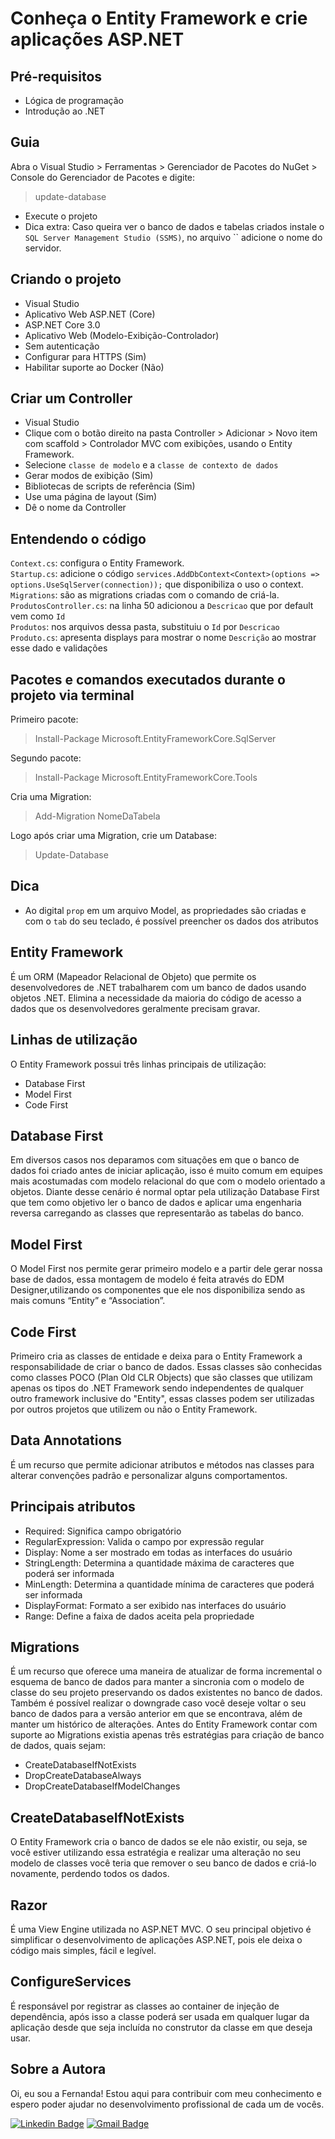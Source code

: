 # Conheça o Entity Framework e crie aplicações ASP.NET
## Pré-requisitos
- Lógica de programação
- Introdução ao .NET

## Guia
Abra o Visual Studio > Ferramentas > Gerenciador de Pacotes do NuGet > Console do Gerenciador de Pacotes e digite:
>update-database

- Execute o projeto
- Dica extra: Caso queira ver o banco de dados e tabelas criados instale o `SQL Server Management Studio (SSMS)`, no arquivo `` adicione o nome do servidor.

## Criando o projeto
- Visual Studio
- Aplicativo Web ASP.NET (Core) 
- ASP.NET Core 3.0
- Aplicativo Web (Modelo-Exibição-Controlador)
- Sem autenticação
- Configurar para HTTPS (Sim)
- Habilitar suporte ao Docker (Não)

## Criar um Controller
- Visual Studio
- Clique com o botão direito na pasta Controller > Adicionar > Novo item com scaffold > Controlador MVC com exibições, usando o Entity Framework.
- Selecione `classe de modelo` e a `classe de contexto de dados`
- Gerar modos de exibição (Sim)
- Bibliotecas de scripts de referência (Sim)
- Use uma página de layout (Sim)
- Dê o nome da Controller

## Entendendo o código
`Context.cs`: configura o Entity Framework. <br> 
`Startup.cs`: adicione o código `services.AddDbContext<Context>(options => options.UseSqlServer(connection));` que disponibiliza o uso o context. <br>
`Migrations`: são as migrations criadas com o comando de criá-la. <br>
`ProdutosController.cs`: na linha 50 adicionou a `Descricao` que por default vem como `Id` <br>
`Produtos`: nos arquivos dessa pasta, substituiu o `Id` por `Descricao` <br>
`Produto.cs`: apresenta displays para mostrar o nome `Descrição` ao mostrar esse dado e validações <br>

## Pacotes e comandos executados durante o projeto via terminal
Primeiro pacote:
>Install-Package Microsoft.EntityFrameworkCore.SqlServer 

Segundo pacote:
>Install-Package Microsoft.EntityFrameworkCore.Tools

Cria uma Migration:
>Add-Migration NomeDaTabela

Logo após criar uma Migration, crie um Database:
>Update-Database

## Dica 
- Ao digital `prop` em um arquivo Model, as propriedades são criadas e com o `tab` do seu teclado, é possível preencher os dados dos atributos

## Entity Framework
É um ORM (Mapeador Relacional de Objeto) que permite os desenvolvedores de .NET trabalharem com um banco de dados usando objetos .NET. Elimina a necessidade da maioria do código de acesso a dados que os desenvolvedores geralmente precisam gravar.

## Linhas de utilização
O Entity Framework possui três linhas principais de utilização:
- Database First
- Model First
- Code First

## Database First
Em diversos casos nos deparamos com situações em que o banco de dados foi criado antes de iniciar aplicação, isso é muito comum em equipes mais acostumadas com modelo relacional do que com o modelo orientado a objetos. Diante desse cenário é normal optar pela utilização Database First  que tem como objetivo ler o banco de dados e aplicar uma engenharia reversa carregando as classes que representarão as tabelas do banco.

## Model First
O Model First nos permite gerar primeiro modelo e a partir dele gerar nossa base de dados, essa montagem de modelo é feita através do EDM Designer,utilizando os componentes que ele nos disponibiliza sendo as mais comuns “Entity” e “Association”.

## Code First
Primeiro cria as classes de entidade e deixa para o Entity Framework a responsabilidade de criar o banco de dados. Essas classes são conhecidas como classes POCO (Plan Old CLR Objects) que são classes que utilizam apenas os tipos do .NET Framework sendo independentes de qualquer outro framework inclusive do "Entity", essas classes podem ser utilizadas por outros projetos que utilizem ou não o Entity Framework.

## Data Annotations
É um recurso que permite adicionar atributos e métodos nas classes para alterar convenções padrão e personalizar alguns comportamentos.

## Principais atributos
- Required: Significa campo obrigatório
- RegularExpression: Valida o campo por expressão regular
- Display: Nome a ser mostrado em todas as interfaces do usuário
- StringLength: Determina a quantidade máxima de caracteres que poderá ser informada
- MinLength: Determina a quantidade mínima de caracteres que poderá ser informada
- DisplayFormat: Formato a ser exibido nas interfaces do usuário
- Range: Define a faixa de dados aceita pela propriedade

## Migrations
É um recurso que oferece uma maneira de atualizar de forma incremental o esquema de banco de dados para manter a sincronia com o modelo de classe do seu projeto preservando os dados existentes no banco de dados. Também é possível realizar o downgrade caso você deseje voltar o seu banco de dados para a versão anterior em que se encontrava, além de manter um histórico de alterações. Antes do Entity Framework contar com suporte ao Migrations existia apenas três estratégias para criação de banco de dados, quais sejam:
- CreateDatabaseIfNotExists
- DropCreateDatabaseAlways
- DropCreateDatabaseIfModelChanges

## CreateDatabaseIfNotExists
O Entity Framework cria o banco de dados se ele não existir, ou seja, se você estiver utilizando essa estratégia e realizar uma alteração no seu modelo de classes você teria que remover o seu banco de dados e criá-lo novamente, perdendo todos os dados.

## Razor
É uma View Engine utilizada no ASP.NET MVC. O seu principal objetivo é simplificar o desenvolvimento de aplicações ASP.NET, pois ele deixa o código mais simples, fácil e legível.

## ConfigureServices
É responsável por registrar as classes ao container de injeção de dependência, após isso a classe poderá ser usada em qualquer lugar da aplicação desde que seja incluída no construtor da classe em que deseja usar.

## Sobre a Autora
Oi, eu sou a Fernanda! Estou aqui para contribuir com meu conhecimento e espero poder ajudar no desenvolvimento profissional de cada um de vocês.

[![Linkedin Badge](https://img.shields.io/badge/-Fernanda_Maki_Hirose-blue?style=flat-square&logo=Linkedin&logoColor=white&link=https://www.linkedin.com/in/fernanda-maki-hirose-801117208/)](https://www.linkedin.com/in/fernanda-maki-hirose-801117208/)  [![Gmail Badge](https://img.shields.io/badge/-femahi2020@gmail.com-c14438?style=flat-square&logo=Gmail&logoColor=white&link=mailto:femahi2020@gmail.com)](mailto:femahi2020@gmail.com)
